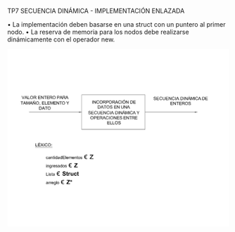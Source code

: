 ﻿TP7 SECUENCIA DINÁMICA - IMPLEMENTACIÓN ENLAZADA

• La implementación deben basarse en una struct con un puntero al primer
nodo.
• La reserva de memoria para los nodos debe realizarse dinámicamente con
el operador new.

![](https://github.com/Yamil2017/AED/blob/master/images/ReadmeSecDinCont.jpg)
